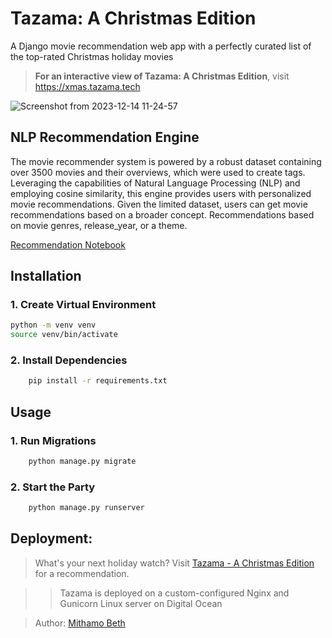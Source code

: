 # Tazama: A Christmas Edition
A Django movie recommendation web app with a perfectly curated list of the top-rated Christmas holiday movies 

> **For an interactive view of Tazama: A Christmas Edition**, visit https://xmas.tazama.tech

![Screenshot from 2023-12-14 11-24-57](https://github.com/Mythamor/Tazama-A_Christmas_Edition/assets/113252977/90516054-475a-458a-8496-070922a2bcc8)

## NLP Recommendation Engine
The movie recommender system is powered by a robust dataset containing over 3500 movies and their overviews, which were used to create tags. Leveraging the capabilities of Natural Language Processing (NLP) and employing cosine similarity, this engine provides users with personalized movie recommendations. Given the limited dataset, users can get movie recommendations based on a broader concept. Recommendations based on movie genres, release_year, or a theme.

[Recommendation Notebook](https://github.com/Mythamor/Tazama-A-Movie-Recommendation-Web-App/blob/main/recommendation_engine/Movie_Recommendation_System.ipynb)

## Installation

### 1. Create Virtual Environment
``` bash
python -m venv venv
source venv/bin/activate
```

### 2. Install Dependencies
``` bash
    pip install -r requirements.txt
```
## Usage

### 1. Run Migrations
``` bash
    python manage.py migrate
```

### 2. Start the Party
``` bash
    python manage.py runserver
```

## Deployment: 
> What's your next holiday watch? Visit [Tazama -  A Christmas Edition](https://xmas.tazama.tech) for a recommendation.

>> Tazama is deployed on a custom-configured Nginx and Gunicorn Linux server on Digital Ocean

> Author: [Mithamo Beth](https://www.mithamo.tech)
